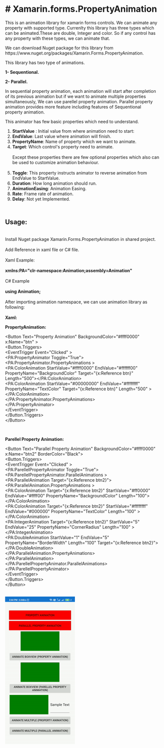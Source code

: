 <h1># Xamarin.forms.PropertyAnimation</h1>
<p>This is an animation library for xamarin forms controls. We can animate any property with supported type. Currenlty this library has three types which can be animated.These are double, Integer and color. So if any control has any property with these types, we can animate that.</p>
<p>We can download Nuget package for this library from https://www.nuget.org/packages/Xamarin.Forms.PropertyAnimation.</p>
<p>This library has two type of animations.</p>
<p><strong>1- Sequentional.</strong></p>
<p><strong>2- Parallel.</strong></p>
<p>In sequential property animation, each animation will start after completion of its previous animation but if we want to animate multiple properties simultaneously, We can use parellel property animation. Parallel property animation provides more feature including features of Sequentional property animation.</p>
<p>This animator has few basic properties which need to understand.</p>
<ol>
<li><strong>StartValue</strong> : Initial value from where animation need to start:</li>
<li><strong>EndValue</strong>: Last value where animation will finish.</li>
<li><strong>PropertyName</strong>: Name of property which we want to animate.</li>
<li><strong>Target</strong>: Which control's property need to animate.<br /><br />Except these properties there are few optional properties which also can be used to customize animation behaviour.<br /><br /></li>
<li><strong>Toggle</strong>: This property instructs animator to reverse animation from EndValue to StartValue.</li>
<li><strong>Duration</strong>: How long animation should run.</li>
<li><strong>AnimationEasing</strong>: Animation Easing.</li>
<li><strong>Rate</strong>: Frame rate of animation.</li>
<li><strong>Delay</strong>: Not yet Implemented.</li>
</ol>
<h2><br /><strong>Usage:</strong></h2>
<p><br /> Install Nuget package Xamarin.Forms.PropertyAnimation in shared project. <br /> <br /> Add Reference in xaml file or C# file.<br /> <br /> Xaml Example:<br /> <br /> <strong>xmlns:PA="clr-namespace:Animation;assembly=Animation"</strong><br /> <br /> C# Example<br /> <br /> <strong>using Animation;</strong><br /> <br /> After importing animation namespace, we can use animation library as following:<br /> <br /> <strong>Xaml:</strong></p>
<p><strong>PropertyAnimation:</strong></p>
<p>&lt;Button Text="Property Animation" BackgroundColor="#ffff0000" x:Name="btn" &gt;<br /> &lt;Button.Triggers&gt;<br /> &lt;EventTrigger Event="Clicked" &gt;<br /> &lt;PA:PropertyAnimator Toggle="True"&gt;<br /> &lt;PA:PropertyAnimator.PropertyAnimations &gt;<br /> &lt;PA:ColorAnimation StartValue="#ffff0000" EndValue="#ffffff00" PropertyName="BackgroundColor" Target="{x:Reference btn}" Length="500"&gt;&lt;/PA:ColorAnimation&gt;<br /> &lt;PA:ColorAnimation StartValue="#00000000" EndValue="#ffffffff" PropertyName="TextColor" Target="{x:Reference btn}" Length="500" &gt;&lt;/PA:ColorAnimation&gt;<br /> &lt;/PA:PropertyAnimator.PropertyAnimations&gt;<br /> &lt;/PA:PropertyAnimator&gt;<br /> &lt;/EventTrigger&gt;<br /> &lt;/Button.Triggers&gt;<br /> &lt;/Button&gt;</p>
<p>&nbsp;</p>
<p><strong>Parellel Property Animation:</strong></p>
<p>&lt;Button Text="Parallel Property Animation" BackgroundColor="#ffff0000" x:Name="btn2" BorderColor="Black"&gt;<br /> &lt;Button.Triggers&gt;<br /> &lt;EventTrigger Event="Clicked" &gt;<br /> &lt;PA:ParellelPropertyAnimator Toggle="True"&gt;<br /> &lt;PA:ParellelPropertyAnimator.ParallelAnimations &gt;<br /> &lt;PA:ParallelAnimation Target="{x:Reference btn2}"&gt;<br /> &lt;PA:ParallelAnimation.PropertyAnimations &gt;<br /> &lt;PA:ColorAnimation Target="{x:Reference btn2}" StartValue="#ff0000" EndValue="#ffff00" PropertyName="BackgroundColor" Length="100"&gt;&lt;/PA:ColorAnimation&gt;<br /> &lt;PA:ColorAnimation Target="{x:Reference btn2}" StartValue="#ffffffff" EndValue="#000000" PropertyName="TextColor" Length="100" &gt;&lt;/PA:ColorAnimation&gt;<br /> &lt;PA:IntegerAnimation Target="{x:Reference btn2}" StartValue="5" EndValue="25" PropertyName="CornerRadius" Length="100" &gt;&lt;/PA:IntegerAnimation&gt;<br /> &lt;PA:DoubleAnimation StartValue="1" EndValue="5" PropertyName="BorderWidth" Length="100" Target="{x:Reference btn2}"&gt;&lt;/PA:DoubleAnimation&gt;<br /> &lt;/PA:ParallelAnimation.PropertyAnimations&gt;<br /> &lt;/PA:ParallelAnimation&gt;<br /> &lt;/PA:ParellelPropertyAnimator.ParallelAnimations&gt;<br /> &lt;/PA:ParellelPropertyAnimator&gt;<br /> &lt;/EventTrigger&gt;<br /> &lt;/Button.Triggers&gt;<br /> &lt;/Button&gt;</p>
<p><br /><img src="demo.gif" alt="" /></p>
<p>&nbsp;</p>
